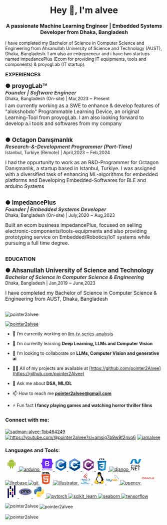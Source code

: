 <h1 align="center">Hey 👋, I'm alvee</h1>
<h3 align="center">A passionate Machine Learning Engineer | Embedded Systems Developer from Dhaka, Bangladesh</h3>
<p> 
I have completed my Bachelor of Science in Computer Science and Engineering from Ahsanullah University of Science and Technology (AUST), Dhaka, Bangladesh. I am also an entrepreneur and i have two startups named impedancePlus (Ecom for providing IT equipments, tools and components) & proyogLab (IT startup). 
<br> 
</p>


<p>
<h3 style="margin-top: 0.5vw; margin-bottom: 1.5vw;">
<b>EXPERIENCES</b>
</h3> 

<!--Sub-section: proyogLab-->
<b style="font-size:1.95vw ; margin-bottom:.5vw">● proyogLab<sup style="font-size:.95vw">TM</sup></b> <br> 
<b><i style="font-size:1.70vw ; margin-top:.5vw; color:#3E3B3A">
Founder | Software Engineer 
</i></b><br> 
Dhaka, Bangladesh (On-site) | Mar,2023 ~ Present<br>
<span style="display: block; margin-top: 0.55vw; font-size: 1.65vw;">
    I am currently working as a SWE to enhance & develop features of "alokshobdo" Programmable Learning Device, an original Learning-Tool from proyogLab. 
	I am also looking forward to develop a.i tools and softwares from my company
</span>
<br>


<!--Sub-section: Octagon-->
<b style="font-size:1.95vw ; margin-bottom:.5vw">● Octagon Danışmanlık</b> <br> 
<b><i style="font-size:1.70vw ; margin-top:.5vw; color:#3E3B3A">Research-&-Development Programmer (Part-Time) </i></b><br> 
Istanbul, Turkiye (Remote) | April,2023 ~ Feb,2024 <br>

<span style="display: block; margin-top: 0.55vw; font-size: 1.65vw;">
    I had the oppurtunity to work as an R&D-Programmer for Octagon Danışmanlık, a startup based in Istanbul, Turkiye. 
	I was assigned with a diversified task of enhancing ML-algorithms for embedded platforms and Developing Embedded-Softwares for BLE and arduino Systems
</span>
<br>

<!--Sub-section: impedancePlus-->
<b style="font-size:1.95vw ; margin-bottom:.5vw">● impedancePlus</b> <br> 
<b><i style="font-size:1.70vw ; margin-top:.5vw; color:#3E3B3A">Founder | Embedded Systems Developer</i></b><br> 
Dhaka, Bangladesh (On-site) | July,2020 ~ Aug,2023 <br>

<span style="display: block; margin-top: 0.55vw; font-size: 1.65vw;">
    Built an ecom business impedancePlus, focused on selling electronic-components/tools-equipments and also providing
 prototyping service on Embedded/Robotics/IoT systems while pursuing a full time degree.
</span>
<br>
</p>


<!--Section: EDUCATION-->

<p>
<h3 style="margin-top: 0.5vw; margin-bottom: 1.5vw;">
<b>EDUCATION</b>
</h3> 

<!--Sub-section: AUST-->

<b style="font-size:1.95vw ; margin-bottom:.5vw">●  Ahsanullah University of Science and Technology</b> <br> 
<b><i style="font-size:1.70vw ; margin-top:.5vw; color:#3E3B3A"> Bachelor of Science in Computer Science & Engineering</i></b><br> 
Dhaka, Bangladesh |  Jan,2019 ~ June,2023 <br>

<span style="display: block; margin-top: 0.55vw; font-size: 1.65vw;">
    I have completed my Bachelor of Science in Computer Science & Engineering from AUST, Dhaka, Bangladesh
</span>
<br>
</p>
<p align="left"> <img src="https://komarev.com/ghpvc/?username=pointer2alvee&label=Profile%20views&color=0e75b6&style=flat" alt="pointer2alvee" /> </p>

<p align="left"> <a href="https://github.com/ryo-ma/github-profile-trophy"><img src="https://github-profile-trophy.vercel.app/?username=pointer2alvee" alt="pointer2alvee" /></a> </p>

- 🔭 I’m currently working on [llm-tv-series-analysis](https://github.com/pointer2Alvee/llm-tv-series-analysis.git)

- 🌱 I’m currently learning **Deep Learning, LLMs and Computer Vision**

- 👯 I’m looking to collaborate on **LLMs, Computer Vision and generative ai**

- 👨‍💻 All of my projects are available at [https://github.com/pointer2Alvee](https://github.com/pointer2Alvee)

- 💬 Ask me about **DSA, ML/DL**

- 📫 How to reach me **pointer2alvee@gmail.com**

- ⚡ Fun fact **I fancy playing games and watching horror thriller films**

<h3 align="left">Connect with me:</h3>
<p align="left">
<a href="https://linkedin.com/in/sadman-alvee-1bb464249" target="blank"><img align="center" src="https://raw.githubusercontent.com/rahuldkjain/github-profile-readme-generator/master/src/images/icons/Social/linked-in-alt.svg" alt="sadman-alvee-1bb464249" height="30" width="40" /></a>
<a href="https://www.youtube.com/c/https://youtube.com/@pointer2alvee?si=amsig7b9w9f2nvq6" target="blank"><img align="center" src="https://raw.githubusercontent.com/rahuldkjain/github-profile-readme-generator/master/src/images/icons/Social/youtube.svg" alt="https://youtube.com/@pointer2alvee?si=amsig7b9w9f2nvq6" height="30" width="40" /></a>
<a href="https://www.leetcode.com/iamalvee" target="blank"><img align="center" src="https://raw.githubusercontent.com/rahuldkjain/github-profile-readme-generator/master/src/images/icons/Social/leet-code.svg" alt="iamalvee" height="30" width="40" /></a>
</p>

<h3 align="left">Languages and Tools:</h3>
<p align="left"> <a href="https://developer.android.com" target="_blank" rel="noreferrer"> <img src="https://raw.githubusercontent.com/devicons/devicon/master/icons/android/android-original-wordmark.svg" alt="android" width="40" height="40"/> </a> <a href="https://www.arduino.cc/" target="_blank" rel="noreferrer"> <img src="https://cdn.worldvectorlogo.com/logos/arduino-1.svg" alt="arduino" width="40" height="40"/> </a> <a href="https://getbootstrap.com" target="_blank" rel="noreferrer"> <img src="https://raw.githubusercontent.com/devicons/devicon/master/icons/bootstrap/bootstrap-plain-wordmark.svg" alt="bootstrap" width="40" height="40"/> </a> <a href="https://www.cprogramming.com/" target="_blank" rel="noreferrer"> <img src="https://raw.githubusercontent.com/devicons/devicon/master/icons/c/c-original.svg" alt="c" width="40" height="40"/> </a> <a href="https://www.w3schools.com/cpp/" target="_blank" rel="noreferrer"> <img src="https://raw.githubusercontent.com/devicons/devicon/master/icons/cplusplus/cplusplus-original.svg" alt="cplusplus" width="40" height="40"/> </a> <a href="https://www.w3schools.com/cs/" target="_blank" rel="noreferrer"> <img src="https://raw.githubusercontent.com/devicons/devicon/master/icons/csharp/csharp-original.svg" alt="csharp" width="40" height="40"/> </a> <a href="https://www.w3schools.com/css/" target="_blank" rel="noreferrer"> <img src="https://raw.githubusercontent.com/devicons/devicon/master/icons/css3/css3-original-wordmark.svg" alt="css3" width="40" height="40"/> </a> <a href="https://www.djangoproject.com/" target="_blank" rel="noreferrer"> <img src="https://cdn.worldvectorlogo.com/logos/django.svg" alt="django" width="40" height="40"/> </a> <a href="https://dotnet.microsoft.com/" target="_blank" rel="noreferrer"> <img src="https://raw.githubusercontent.com/devicons/devicon/master/icons/dot-net/dot-net-original-wordmark.svg" alt="dotnet" width="40" height="40"/> </a> <a href="https://firebase.google.com/" target="_blank" rel="noreferrer"> <img src="https://www.vectorlogo.zone/logos/firebase/firebase-icon.svg" alt="firebase" width="40" height="40"/> </a> <a href="https://git-scm.com/" target="_blank" rel="noreferrer"> <img src="https://www.vectorlogo.zone/logos/git-scm/git-scm-icon.svg" alt="git" width="40" height="40"/> </a> <a href="https://www.w3.org/html/" target="_blank" rel="noreferrer"> <img src="https://raw.githubusercontent.com/devicons/devicon/master/icons/html5/html5-original-wordmark.svg" alt="html5" width="40" height="40"/> </a> <a href="https://www.adobe.com/in/products/illustrator.html" target="_blank" rel="noreferrer"> <img src="https://www.vectorlogo.zone/logos/adobe_illustrator/adobe_illustrator-icon.svg" alt="illustrator" width="40" height="40"/> </a> <a href="https://www.java.com" target="_blank" rel="noreferrer"> <img src="https://raw.githubusercontent.com/devicons/devicon/master/icons/java/java-original.svg" alt="java" width="40" height="40"/> </a> <a href="https://www.linux.org/" target="_blank" rel="noreferrer"> <img src="https://raw.githubusercontent.com/devicons/devicon/master/icons/linux/linux-original.svg" alt="linux" width="40" height="40"/> </a> <a href="https://www.mysql.com/" target="_blank" rel="noreferrer"> <img src="https://raw.githubusercontent.com/devicons/devicon/master/icons/mysql/mysql-original-wordmark.svg" alt="mysql" width="40" height="40"/> </a> <a href="https://opencv.org/" target="_blank" rel="noreferrer"> <img src="https://www.vectorlogo.zone/logos/opencv/opencv-icon.svg" alt="opencv" width="40" height="40"/> </a> <a href="https://www.oracle.com/" target="_blank" rel="noreferrer"> <img src="https://raw.githubusercontent.com/devicons/devicon/master/icons/oracle/oracle-original.svg" alt="oracle" width="40" height="40"/> </a> <a href="https://pandas.pydata.org/" target="_blank" rel="noreferrer"> <img src="https://raw.githubusercontent.com/devicons/devicon/2ae2a900d2f041da66e950e4d48052658d850630/icons/pandas/pandas-original.svg" alt="pandas" width="40" height="40"/> </a> <a href="https://www.php.net" target="_blank" rel="noreferrer"> <img src="https://raw.githubusercontent.com/devicons/devicon/master/icons/php/php-original.svg" alt="php" width="40" height="40"/> </a> <a href="https://www.python.org" target="_blank" rel="noreferrer"> <img src="https://raw.githubusercontent.com/devicons/devicon/master/icons/python/python-original.svg" alt="python" width="40" height="40"/> </a> <a href="https://pytorch.org/" target="_blank" rel="noreferrer"> <img src="https://www.vectorlogo.zone/logos/pytorch/pytorch-icon.svg" alt="pytorch" width="40" height="40"/> </a> <a href="https://scikit-learn.org/" target="_blank" rel="noreferrer"> <img src="https://upload.wikimedia.org/wikipedia/commons/0/05/Scikit_learn_logo_small.svg" alt="scikit_learn" width="40" height="40"/> </a> <a href="https://seaborn.pydata.org/" target="_blank" rel="noreferrer"> <img src="https://seaborn.pydata.org/_images/logo-mark-lightbg.svg" alt="seaborn" width="40" height="40"/> </a> <a href="https://www.tensorflow.org" target="_blank" rel="noreferrer"> <img src="https://www.vectorlogo.zone/logos/tensorflow/tensorflow-icon.svg" alt="tensorflow" width="40" height="40"/> </a> </p>

<p><img align="left" src="https://github-readme-stats.vercel.app/api/top-langs?username=pointer2alvee&show_icons=true&locale=en&layout=compact" alt="pointer2alvee" /></p>

<p>&nbsp;<img align="center" src="https://github-readme-stats.vercel.app/api?username=pointer2alvee&show_icons=true&locale=en" alt="pointer2alvee" /></p>

<p><img align="center" src="https://github-readme-streak-stats.herokuapp.com/?user=pointer2alvee&" alt="pointer2alvee" /></p>
